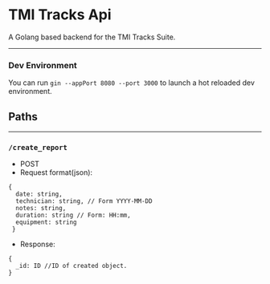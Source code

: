 # TMI Tracks Api

A Golang based backend for the TMI Tracks Suite.
***

### Dev Environment
You can run ```gin --appPort 8080 --port 3000``` to launch a hot reloaded dev environment.

## Paths
***
### ```/create_report```
- POST
- Request format(json):
```
{
  date: string,
  technician: string, // Form YYYY-MM-DD
  notes: string,
  duration: string // Form: HH:mm,
  equipment: string
 }
```
- Response:
```
{
  _id: ID //ID of created object.
}
```

